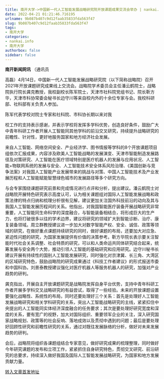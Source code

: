 ```yaml
---
title: 南开大学->中国新一代人工智能发展战略研究院开放课题成果交流会举办 | nankai.info
date: 2022-04-21 01:21:46.716195
urlname: 9b087b407c9d12faab35833fda563f47
slug: 9b087b407c9d12faab35833fda563f47
tags: 
- 南开大学
categories:
- nankai.info
- 南开大学
authorbox: false
sidebar: false
---
```

**南开新闻网讯** （通讯员

高磊）4月14日，中国新一代人工智能发展战略研究院（以下简称战略院）召开2021年开放课题研究成果线上交流会。战略院学术委员会主任潘云鹤院士，战略院执行院长龚克教授，我校副校长陈军院士，天津市社科院党组书记、院长靳方华，天津市科协常委会秘书长边守川等来自校内外的十余位专家与会。我校科研部、社科部有关负责人参加。

陈军代表学校对院士专家和社科院、市科协长期以来对我
<!--more-->
校工作的支持表示感谢，并表示学校将发挥多学科优势，创造良好条件，鼓励广大中青年科研工作者开展人工智能同其他学科的前沿交叉研究，持续提升战略研究的前瞻性、针对性，更好地服务国家和地方经济社会发展。

来自人工智能、网络空间安全、产业经济学、图书情报等学科的8个开放课题项目组依次汇报成果，内容涉及欧美人工智能战略的发展演变、天津市智能制造发展路径及对策研究、人工智能在医疗领域特别是医疗机器人的发展与应用状况、人工智能+物联网系统的发展与安全、人工智能技术安全体系风险治理、《美国创新与竞争法案》对我国人工智能产业发展带来的挑战与对策、中国人工智能技术及产业发展历程和人工智能赋能智慧绿色城市的发展路径等多个研究方向。

与会专家围绕课题研究前景和完成情况进行点评和分析，提出建议。潘云鹤院士对战略院开展特色研究表示高度认可，认为相关课题组对国际人工智能发展战略和政策法律的特点归纳和梳理分析很有见解，建议更加关注国外科技前沿的动向及其与我国人工智能发展历程间的关系。他指出，对我国智能医疗装备开展战略研究非常重要，人工智能同生命科学的深度融合，与智能装备相结合，将形成巨大的生产力，也将打破很多以往的学术边界，建议将研究的领域扩大到智能诊断、治疗、康复装备领域。周立群教授建议进一步加大对数字智能产权、安全、诚信、政策等领域的研究，在做好重点课题持续研究的同时，做好课题的布局，还要加大对应急、紧迫性问题的研究，为国家发展提供有价值的决策参考。靳方华院长表示要关注智能时代社会关系调整、社会特质的研究，可以和人类命运共同体研究结合起来，统筹发展与安全两个大势，推动引领人工智能的基础研究和应用研究。边守川秘书长建议开展有持续性的国别人工智能发展研究，同时强化对京津冀、长三角、大湾区的区域研究特色，鼓励战略院的研究成果通过《科技工作者建议》的形式报送市委和中国科协。刘景泰教授建议强化对医疗机器人等服务机器人的研究，加强对产业趋势的研判。

龚克指出，开展自主开放课题研究是战略院发挥自身平台优势，支持中青年科研工作者开展多学科交叉战略研究的有益尝试，取得了一些经验。未来的开放课题设置要强化战略性、系统性的布局，同时还要处理好三个关系：首先是处理好人工智能发展战略研究和相关学科研究的关系，突出人工智能战略研究的主线，紧紧扣住中央提出的人工智能同实体经济深度融合的任务要求；其次是要处理好研究宽度和深度的关系，要有宽广的视野，加大对国际组织、重要领军企业的关注，深入研究国家战略规划、政策等的社会反响、落地成效以及贯彻中遇到的问题；最后是要处理好回顾性研究和前瞻性研究的关系，通过对既往发展脉络的分析，做好对未来发展趋势的研判。

会后，战略院将组织各课题组结合专家意见，做好研究成果的梳理整理，同时做好今年研究课题的发布和立项工作，紧紧抓住自身研究特色，贯彻交叉研究、前沿研究的总要求，持续深入做好我国及国际人工智能发展战略研究，为国家和地方发展贡献力量。



[转入文章首发地址](http://news.nankai.edu.cn/ywsd/system/2022/04/16/030050917.shtml)